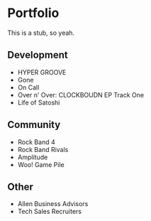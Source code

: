 # Portfolio

This is a stub, so yeah.

## Development
+ HYPER GROOVE
+ Gone
+ On Call
+ Over n' Over: CLOCKBOUDN EP Track One
+ Life of Satoshi
## Community
+ Rock Band 4
+ Rock Band Rivals
+ Amplitude
+ Woo! Game Pile
## Other
+ Allen Business Advisors
+ Tech Sales Recruiters

